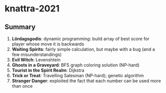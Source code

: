 # knattra-2021

## Summary

1. **Lördagsgodis**: dynamic programming: build array of best score for player whose move it is backwards
2. **Waiting Spirits**: fairly simple calculation, but maybe with a bug (and a few misunderstandings)
3. **Evil Witch**: Levenshtein
4. **Ghosts in a Graveyard**: BFS graph coloring solution (NP-hard)
5. **Tourist in the Spirit Realm**: Dijkstra
6. **Trick or Treat**: Travelling Salesman (NP-hard); genetic algorithm
7. **Stranger Danger**: exploited the fact that each number can be used more than once
